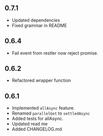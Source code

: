 ## 0.7.1
 - Updated dependencies
 - Fixed grammar in README

## 0.6.4

 - Fail event from restler now reject promise.

## 0.6.2

 - Refactored wrapper function

## 0.6.1

 - Implemented `allAsync` feature.
 - Renamed `parallelGet` to `settledAsync`
 - Added tests for allAsync.
 - Updated read me
 - Added CHANGELOG.md
